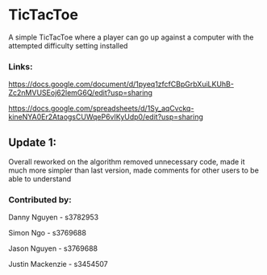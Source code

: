 # TicTacToe

A simple TicTacToe where a player can go up against a computer with the attempted difficulty setting installed

### Links: 

https://docs.google.com/document/d/1pyeq1zfcfCBpGrbXuiLKUhB-Zc2nMVUSEoj62lemG6Q/edit?usp=sharing

https://docs.google.com/spreadsheets/d/1Sy_aqCvckq-kineNYA0Er2AtaogsCUWqeP6vIKyUdp0/edit?usp=sharing

## Update 1:

Overall reworked on the algorithm removed unnecessary code, made it much more simpler than last version, made comments for other users to be able to understand

### Contributed by:

Danny Nguyen - s3782953

Simon Ngo - s3769688

Jason Nguyen - s3769688

Justin Mackenzie - s3454507
